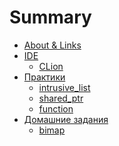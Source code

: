# Summary

- [About & Links](./course.md)
- [IDE](./ide.md)
  - [CLion](./clion.md)
- [Практики]()
  - [intrusive_list]()
  - [shared_ptr]()
  - [function]()
- [Домашние задания]()
  - [bimap](./hw/bimap.md)
